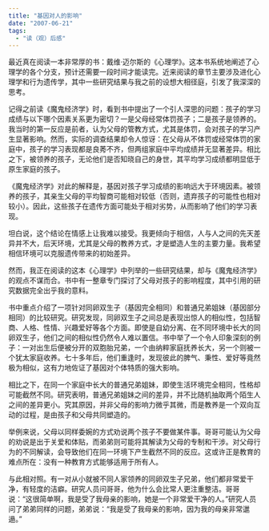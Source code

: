 ```yaml
---
title: "基因对人的影响"
date: "2007-06-21"
tags: 
  - "读（观）后感"
---
```


最近真在阅读一本非常厚的书：戴维·迈尔斯的《心理学》。这本书系统地阐述了心理学的各个分支，预计还需要一段时间才能读完。近来阅读的章节主要涉及进化心理学和行为遗传学，其中一些研究结果与我之前的设想大相径庭，引发了我深深的思考。

记得之前读《魔鬼经济学》时，看到书中提出了一个引人深思的问题：孩子的学习成绩与以下哪个因素关系更为密切？一是父母经常体罚孩子；二是孩子是领养的。我当时的第一反应是前者，认为父母的管教方式，尤其是体罚，会对孩子的学习产生显著影响。然而，实际的调查结果却令人惊讶：在父母从不体罚或经常体罚的家庭中，孩子的学习表现都是良莠不齐，但两组家庭中平均成绩并无显著差异。相比之下，被领养的孩子，无论他们是否知晓自己的身世，其平均学习成绩都明显低于原生家庭的孩子。

《魔鬼经济学》对此的解释是，基因对孩子学习成绩的影响远大于环境因素。被领养的孩子，其亲生父母的平均智商可能相对较低（否则，遗弃孩子的可能性也相对较小）。因此，这些孩子在遗传方面可能处于相对劣势，从而影响了他们的学习表现。

坦白说，这个结论在情感上让我难以接受。我更倾向于相信，人与人之间的先天差异并不大，后天环境，尤其是父母的教养方式，才是塑造人生的主要力量。我希望相信环境可以克服遗传带来的初始差异。

然而，我正在阅读的这本《心理学》中列举的一些研究结果，却与《魔鬼经济学》的观点不谋而合。书中有一整章专门探讨了父母对孩子的影响程度，其中引用的研究数据完全出乎我的意料。

书中重点介绍了一项针对同卵双生子（基因完全相同）和普通兄弟姐妹（基因部分相同）的比较研究。研究发现，同卵双生子之间总是表现出惊人的相似性，包括智商、人格、性情、兴趣爱好等各个方面。即使是自幼分离、在不同环境中长大的同卵双生子，他们之间的相似性仍然令人难以置信。书中举了一个令人印象深刻的例子：一对出生后便被分开的双胞胎兄弟，一个由纳粹家庭抚养长大，另一个则被一个犹太家庭收养。七十多年后，他们重逢时，发现彼此的脾气、秉性、爱好等竟然极为相似，这有力地佐证了基因对个体特质的强大影响。

相比之下，在同一个家庭中长大的普通兄弟姐妹，即使生活环境完全相同，性格却可能截然不同。研究表明，普通兄弟姐妹之间的差异，并不比随机抽取两个陌生人之间的差异更小。究其原因，并非父母的影响力微乎其微，而是教养是一个双向互动的过程，是由孩子和父母共同塑造的。

举例来说，父母以同样委婉的方式劝说两个孩子不要做某件事。哥哥可能认为父母的劝说是出于关爱和体贴，而弟弟则可能将其解读为父母的专制和干涉。对父母行为的不同解读，会导致他们在同一环境下产生截然不同的反应。这或许正是教育的难点所在：没有一种教育方式能够适用于所有人。

与此相对照。有一对从小就被不同人家领养的同卵双生子兄弟，他们都非常爱干净，有轻度的洁癖。研究人员问哥哥，他为什么会比常人更注重整洁。哥哥说：“这很简单啊，我是受了我母亲的影响，她是一个非常爱干净的人。”研究人员问了弟弟同样的问题，弟弟说：“我是受了我母亲的影响，因为我的母亲非常邋遢。”


